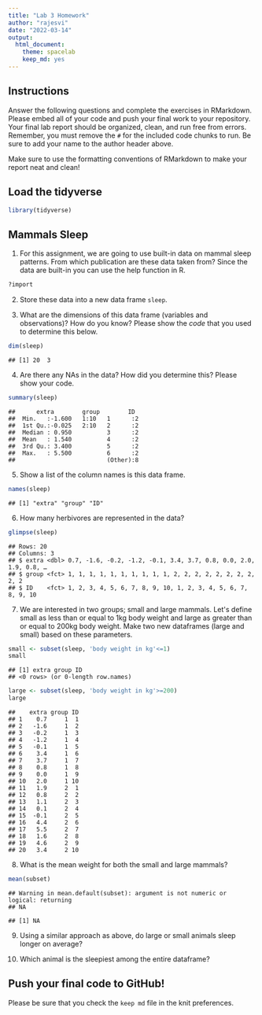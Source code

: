```yaml
---
title: "Lab 3 Homework"
author: "rajesvi"
date: "2022-03-14"
output:
  html_document: 
    theme: spacelab
    keep_md: yes
---
```


## Instructions
Answer the following questions and complete the exercises in RMarkdown. Please embed all of your code and push your final work to your repository. Your final lab report should be organized, clean, and run free from errors. Remember, you must remove the `#` for the included code chunks to run. Be sure to add your name to the author header above.  

Make sure to use the formatting conventions of RMarkdown to make your report neat and clean!  

## Load the tidyverse

```r
library(tidyverse)
```

## Mammals Sleep
1. For this assignment, we are going to use built-in data on mammal sleep patterns. From which publication are these data taken from? Since the data are built-in you can use the help function in R.

```r
?import
```

2. Store these data into a new data frame `sleep`.

3. What are the dimensions of this data frame (variables and observations)? How do you know? Please show the *code* that you used to determine this below.  

```r
dim(sleep)
```

```
## [1] 20  3
```

4. Are there any NAs in the data? How did you determine this? Please show your code.  

```r
summary(sleep)
```

```
##      extra        group        ID   
##  Min.   :-1.600   1:10   1      :2  
##  1st Qu.:-0.025   2:10   2      :2  
##  Median : 0.950          3      :2  
##  Mean   : 1.540          4      :2  
##  3rd Qu.: 3.400          5      :2  
##  Max.   : 5.500          6      :2  
##                          (Other):8
```

5. Show a list of the column names is this data frame.

```r
names(sleep)
```

```
## [1] "extra" "group" "ID"
```

6. How many herbivores are represented in the data?  

```r
glimpse(sleep)
```

```
## Rows: 20
## Columns: 3
## $ extra <dbl> 0.7, -1.6, -0.2, -1.2, -0.1, 3.4, 3.7, 0.8, 0.0, 2.0, 1.9, 0.8, …
## $ group <fct> 1, 1, 1, 1, 1, 1, 1, 1, 1, 1, 2, 2, 2, 2, 2, 2, 2, 2, 2, 2
## $ ID    <fct> 1, 2, 3, 4, 5, 6, 7, 8, 9, 10, 1, 2, 3, 4, 5, 6, 7, 8, 9, 10
```

7. We are interested in two groups; small and large mammals. Let's define small as less than or equal to 1kg body weight and large as greater than or equal to 200kg body weight. Make two new dataframes (large and small) based on these parameters.

```r
small <- subset(sleep, 'body weight in kg'<=1)
small
```

```
## [1] extra group ID   
## <0 rows> (or 0-length row.names)
```

```r
large <- subset(sleep, 'body weight in kg'>=200)
large
```

```
##    extra group ID
## 1    0.7     1  1
## 2   -1.6     1  2
## 3   -0.2     1  3
## 4   -1.2     1  4
## 5   -0.1     1  5
## 6    3.4     1  6
## 7    3.7     1  7
## 8    0.8     1  8
## 9    0.0     1  9
## 10   2.0     1 10
## 11   1.9     2  1
## 12   0.8     2  2
## 13   1.1     2  3
## 14   0.1     2  4
## 15  -0.1     2  5
## 16   4.4     2  6
## 17   5.5     2  7
## 18   1.6     2  8
## 19   4.6     2  9
## 20   3.4     2 10
```

8. What is the mean weight for both the small and large mammals?


```r
mean(subset)
```

```
## Warning in mean.default(subset): argument is not numeric or logical: returning
## NA
```

```
## [1] NA
```

9. Using a similar approach as above, do large or small animals sleep longer on average?  




10. Which animal is the sleepiest among the entire dataframe?




## Push your final code to GitHub!
Please be sure that you check the `keep md` file in the knit preferences.   
